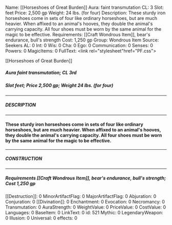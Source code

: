 Name: [[Horseshoes of Great Burden]]
Aura: faint transmutation
CL: 3
Slot: feet
Price: 2,500 gp
Weight: 24 lbs. (for four)
Description: These sturdy iron horseshoes come in sets of four like ordinary horseshoes, but are much heavier. When affixed to an animal's hooves, they double the animal's carrying capacity. All four shoes must be worn by the same animal for the magic to be effective.
Requirements: [[Craft Wondrous Item]], bear's endurance, bull's strength
Cost: 1,250 gp
Group: Wondrous Item
Source: Seekers
AL: 0
Int: 0
Wis: 0
Cha: 0
Ego: 0
Communication: 0
Senses: 0
Powers: 0
MagicItems: 0
FullText: <link rel="stylesheet"href="PF.css"><div class="heading"><p class="alignleft">[[Horseshoes of Great Burden]]</p><div style="clear: both;"></div></div><div><h5><b>Aura </b>faint transmutation; <b>CL </b>3rd</h5><h5><b>Slot </b>feet; <b>Price </b>2,500 gp; <b>Weight </b>24 lbs. (for four)</h5></div><hr/><div><h5><b>DESCRIPTION</b></h5></div><hr/><div><h4><p>These sturdy iron horseshoes come in sets of four like ordinary horseshoes, but are much heavier. When affixed to an animal's hooves, they double the animal's carrying capacity. All four shoes must be worn by the same animal for the magic to be effective.</p></h4></div><hr/><div><h5><b>CONSTRUCTION</b></h5></div><hr/><div><h5><b>Requirements </b>[[Craft Wondrous Item]], <i>bear's endurance</i>, <i>bull's strength</i>; <b>Cost </b>1,250 gp</h5></div>
[[Destruction]]: 0
MinorArtifactFlag: 0
MajorArtifactFlag: 0
Abjuration: 0
Conjuration: 0
[[Divination]]: 0
Enchantment: 0
Evocation: 0
Necromancy: 0
Transmutation: 0
AuraStrength: 0
WeightValue: 0
PriceValue: 0
CostValue: 0
Languages: 0
BaseItem: 0
LinkText: 0
id: 521
Mythic: 0
LegendaryWeapon: 0
Illusion: 0
Universal: 0
effects: 0
